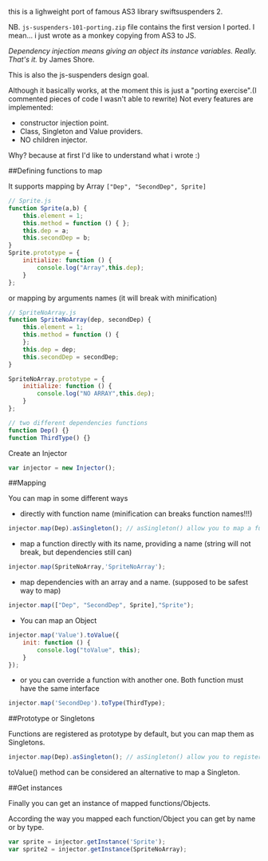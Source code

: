 this is a lighweight port of famous AS3 library swiftsuspenders 2.

NB. `js-suspenders-101-porting.zip` file contains the first version I ported. I mean... i just wrote as a monkey copying from AS3 to JS.

*Dependency injection means giving an object its instance variables. Really. That's it.* by James Shore.

This is also the js-suspenders design goal.

Although it basically works, at the moment this is just a "porting exercise".(I commented pieces of code I wasn't able to rewrite)
Not every features are implemented:
* constructor injection point.
* Class, Singleton and Value providers.
* NO children injector.

Why? because at first I'd like to understand what i wrote :)


##Defining functions to map

It supports mapping by Array `["Dep", "SecondDep", Sprite]`

```javascript
// Sprite.js
function Sprite(a,b) {
    this.element = 1;
    this.method = function () { };
    this.dep = a;
    this.secondDep = b;
}
Sprite.prototype = {
    initialize: function () {
        console.log("Array",this.dep);
    }
};
```

or mapping by arguments names (it will break with minification)

```javascript
// SpriteNoArray.js
function SpriteNoArray(dep, secondDep) {
    this.element = 1;
    this.method = function () {
    };
    this.dep = dep;
    this.secondDep = secondDep;
}

SpriteNoArray.prototype = {
    initialize: function () {
        console.log("NO ARRAY",this.dep);
    }
};
```

```javascript
// two different dependencies functions
function Dep() {}
function ThirdType() {}
```

Create an Injector
```javascript
var injector = new Injector();
```

##Mapping

You can map in some different ways

* directly with function name (minification can breaks function names!!!)

```javascript
injector.map(Dep).asSingleton(); // asSingleton() allow you to map a function as a Singleton.
```

* map a function directly with its name, providing a name (string will not break, but dependencies still can)

```javascript
injector.map(SpriteNoArray,'SpriteNoArray');
```
* map dependencies with an array and a name. (supposed to be safest way to map)

```javascript
injector.map(["Dep", "SecondDep", Sprite],"Sprite");
```

* You can map an Object

```javascript
injector.map('Value').toValue({
    init: function () {
        console.log("toValue", this);
    }
});
```

* or you can override a function with another one. Both function must have the same interface

```javascript
injector.map('SecondDep').toType(ThirdType);
```

##Prototype or Singletons

Functions are registered as prototype by default, but you can map them as Singletons.

```javascript
injector.map(Dep).asSingleton(); // asSingleton() allow you to register a function as a Singleton. Only 1 instance will be created.
```
toValue() method can be considered an alternative to map a Singleton.

##Get instances

Finally you can get an instance of mapped functions/Objects.

According the way you mapped each function/Object you can get by name or by type.

```javascript
var sprite = injector.getInstance('Sprite');
var sprite2 = injector.getInstance(SpriteNoArray);
```



